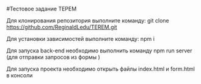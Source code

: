 #Тестовое задание ТЕРЕМ

Для клонирования репозитория выполните команду: git clone https://github.com/ReginaldLedu/TEREM.git

Для установки зависимостей выполните команду: npm i

Для запуска back-end необходимо выполнить команду npm run server (для отправки запросов из формы )

Для запуска проекта необходимо открыть файлы index.html и form.html в консоли 


